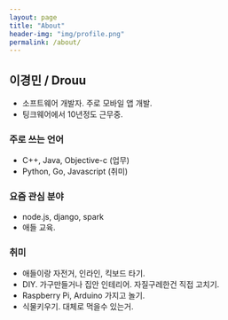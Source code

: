 ```yaml
---
layout: page
title: "About"
header-img: "img/profile.png"
permalink: /about/
---
```


## 이경민 / Drouu

- 소프트웨어 개발자. 주로 모바일 앱 개발.
- 팅크웨어에서 10년정도 근무중.

### 주로 쓰는 언어

- C++, Java, Objective-c (업무)
- Python, Go, Javascript (취미)

### 요즘 관심 분야

- node.js, django, spark
- 애들 교육.

### 취미

- 애들이랑 자전거, 인라인, 킥보드 타기.
- DIY. 가구만들거나 집안 인테리어. 자질구레한건 직접 고치기.
- Raspberry Pi, Arduino 가지고 놀기.
- 식물키우기. 대체로 먹을수 있는거.
